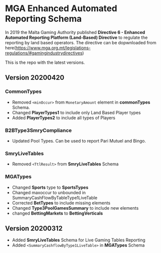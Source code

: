 # MGA Enhanced Automated Reporting Schema

In 2019 the Malta Gaming Authority published **Directive 6 - Enhanced Automated Reporting Platform (Land-Based) Directive** 
to regulate the reporting by land based operators. The directive can be dopwnloaded from here(https://www.mga.org.mt/legislations-regulations/#gamingindustrydirectives)

This is the repo with the latest versions.

## Version 20200420
### CommonTypes
* Removed `<minOccur>` from `MonetaryAmount` element in **commonTypes** Schema.
* Changed **PlayerTypes1** to include only Land Based Player types
* Added **PlayerTypes2** to include all types of Players

### B2BType3SmryCompliance
* Updated Pool Types. Can be used to report Pari Mutuel and Bingo.

### SmryLiveTables
* Removed `<TtlResult>` from **SmryLiveTables** Schema

### MGATypes
* Changed  **Sports** type to **SportsTypes**
* Changed maxoccur to unbounded in SummaryCashFlowByTableType1LiveTable
* Corrected **BetTypes** to include missing elements
* Changed **Type3PoolGamesSummary** to include new elements
* changed **BettingMarkets** to **BettingVerticals**



## Version 20200312

* Added **SmryLiveTables** Schema for Live Gaming Tables Reporting
* Added `<SummaryCashflowByType1LiveTable>` in **MGATypes** Schema
